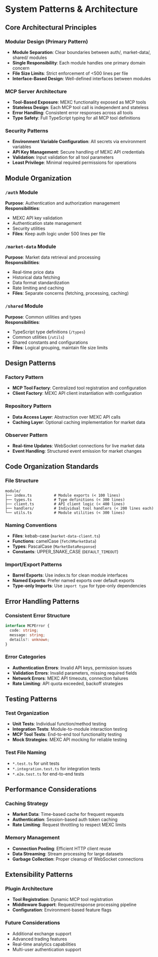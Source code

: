# System Patterns & Architecture

## Core Architectural Principles

### Modular Design (Primary Pattern)
- **Module Separation**: Clear boundaries between auth/, market-data/, shared/ modules
- **Single Responsibility**: Each module handles one primary domain concern
- **File Size Limits**: Strict enforcement of <500 lines per file
- **Interface-Based Design**: Well-defined interfaces between modules

### MCP Server Architecture
- **Tool-Based Exposure**: MEXC functionality exposed as MCP tools
- **Stateless Design**: Each MCP tool call is independent and stateless
- **Error Handling**: Consistent error responses across all tools
- **Type Safety**: Full TypeScript typing for all MCP tool definitions

### Security Patterns
- **Environment Variable Configuration**: All secrets via environment variables
- **API Key Management**: Secure handling of MEXC API credentials
- **Validation**: Input validation for all tool parameters
- **Least Privilege**: Minimal required permissions for operations

## Module Organization

### `/auth` Module
**Purpose**: Authentication and authorization management  
**Responsibilities**:
- MEXC API key validation
- Authentication state management
- Security utilities
- **Files**: Keep auth logic under 500 lines per file

### `/market-data` Module  
**Purpose**: Market data retrieval and processing  
**Responsibilities**:
- Real-time price data
- Historical data fetching
- Data format standardization
- Rate limiting and caching
- **Files**: Separate concerns (fetching, processing, caching)

### `/shared` Module
**Purpose**: Common utilities and types  
**Responsibilities**:
- TypeScript type definitions (`/types`)
- Common utilities (`/utils`)
- Shared constants and configurations
- **Files**: Logical grouping, maintain file size limits

## Design Patterns

### Factory Pattern
- **MCP Tool Factory**: Centralized tool registration and configuration
- **Client Factory**: MEXC API client instantiation with configuration

### Repository Pattern
- **Data Access Layer**: Abstraction over MEXC API calls
- **Caching Layer**: Optional caching implementation for market data

### Observer Pattern
- **Real-time Updates**: WebSocket connections for live market data
- **Event Handling**: Structured event emission for market changes

## Code Organization Standards

### File Structure
```
module/
├── index.ts          # Module exports (< 100 lines)
├── types.ts          # Type definitions (< 300 lines)
├── client.ts         # API client logic (< 400 lines)
├── handlers/         # Individual tool handlers (< 200 lines each)
└── utils.ts          # Module utilities (< 300 lines)
```

### Naming Conventions
- **Files**: kebab-case (`market-data-client.ts`)
- **Functions**: camelCase (`fetchMarketData`)
- **Types**: PascalCase (`MarketDataResponse`)
- **Constants**: UPPER_SNAKE_CASE (`DEFAULT_TIMEOUT`)

### Import/Export Patterns
- **Barrel Exports**: Use index.ts for clean module interfaces
- **Named Exports**: Prefer named exports over default exports
- **Type-only Imports**: Use `import type` for type-only dependencies

## Error Handling Patterns

### Consistent Error Structure
```typescript
interface MCPError {
  code: string;
  message: string;
  details?: unknown;
}
```

### Error Categories
- **Authentication Errors**: Invalid API keys, permission issues
- **Validation Errors**: Invalid parameters, missing required fields
- **Network Errors**: MEXC API timeouts, connection failures
- **Rate Limiting**: API quota exceeded, backoff strategies

## Testing Patterns

### Test Organization
- **Unit Tests**: Individual function/method testing
- **Integration Tests**: Module-to-module interaction testing
- **MCP Tool Tests**: End-to-end tool functionality testing
- **Mock Strategies**: MEXC API mocking for reliable testing

### Test File Naming
- `*.test.ts` for unit tests
- `*.integration.test.ts` for integration tests
- `*.e2e.test.ts` for end-to-end tests

## Performance Considerations

### Caching Strategy
- **Market Data**: Time-based cache for frequent requests
- **Authentication**: Session-based auth token caching
- **Rate Limiting**: Request throttling to respect MEXC limits

### Memory Management
- **Connection Pooling**: Efficient HTTP client reuse
- **Data Streaming**: Stream processing for large datasets
- **Garbage Collection**: Proper cleanup of WebSocket connections

## Extensibility Patterns

### Plugin Architecture
- **Tool Registration**: Dynamic MCP tool registration
- **Middleware Support**: Request/response processing pipeline
- **Configuration**: Environment-based feature flags

### Future Considerations
- Additional exchange support
- Advanced trading features
- Real-time analytics capabilities
- Multi-user authentication support 